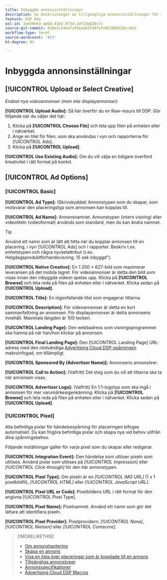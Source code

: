```yaml
---
title: Inbyggda annonsinställningar
description: Se beskrivningar av tillgängliga annonsinställningar för interna annonser.
feature: DSP Ads
exl-id: 3ae59e63-ae64-41b2-8734-3df2da020c7c
source-git-commit: d10e1c24ee7c93eaab3fd4fefe853860226cc8e2
workflow-type: tm+mt
source-wordcount: '417'
ht-degree: 0%

---
```


# Inbyggda annonsinställningar

## [!UICONTROL Upload or Select Creative]

*Endast nya videoannonser (men inte displayannonser)*

**[!UICONTROL Upload Audio]:** Så här överför du en Raw-resurs till DSP. Gör följande när du väljer det här:

1. Klicka på **[!UICONTROL Choose File]** och leta upp filen på enheten eller i nätverket.
1. Ange en titel för filen, som ska användas i vyn och rapporterna för [!UICONTROL Ads].
1. Klicka på **[!UICONTROL Upload]**.

**[!UICONTROL Use Existing Audio]:** Om du vill välja en tidigare överförd kreativitet i rätt format på kontot.

## [!UICONTROL Ad Options]

### [!UICONTROL Basic]

**[!UICONTROL Ad Type]:** (Skrivskyddat) Annonstypen som du skapar, som motsvarar den placeringstyp som annonsen kan kopplas till.

**[!UICONTROL Ad Name]:** Annonsnamnet. Annonstypen (intern visning) eller videotiteln (videoformat) används som standard, men du kan ändra namnet.

>[!TIP]
>
> Använd ett namn som är lätt att hitta när du kopplar annonsen till en placering, i vyn [!UICONTROL Ads] och i rapporter. Beskriv t.ex. enhetstypen och några nyckelattribut (t.ex. Helgdagsproduktförhandsvisning: 15 sek inbyggd&quot;).

**[!UICONTROL Native Creative]:** En 1 200 × 627-bild som maximerar leveransen på det mobila lagret. För videoannonser är detta den bild som visas innan den inbyggda videon spelas upp. Klicka på **[!UICONTROL Browse]** och leta reda på filen på enheten eller i nätverket. Klicka sedan på **[!UICONTROL Upload]**.

**[!UICONTROL Title]:** En iögonfallande titel som engagerar tittarna.

**[!UICONTROL Description]:** För videoannonser är detta en kort sammanfattning av annonsen. För displayannonser är detta annonsens innehåll. Maximala längden är 100 tecken.

**[!UICONTROL Landing Page]:** Den webbadress som visningsprogrammet ska hamna på när han/hon klickar på annonsen.

**[!UICONTROL Final Landing Page]:** Den  [!UICONTROL Landing Page] URL-adress med den nödvändiga  [Advertising Cloud DSP-spårningen ](/help/dsp/campaign-management/macros.md) makroinfogad, om tillämpligt.

**[!UICONTROL Sponsored By (Advertiser Name)]:** Annonsens annonsörer.

**[!UICONTROL Call to Action]:** (Valfritt) Det steg som du vill att tittarna ska ta när annonsen visas.

**[!UICONTROL Advertiser Logo]:** (Valfritt) En 1:1-logotyp som ska ingå i annonsen för mer varumärkesigenkänning. Klicka på **[!UICONTROL Browse]** och leta reda på filen på enheten eller i nätverket. Klicka sedan på **[!UICONTROL Upload]**.

### [!UICONTROL Pixel]

Alla befintliga pixlar för händelsespårning för placeringen bifogas automatiskt. Du kan frigöra befintliga pixlar och skapa nya vid behov utifrån dina spårningsbehov.

Följande inställningar gäller för varje pixel som du skapar eller redigerar.

**[!UICONTROL Integration Event]:** Den händelse som utlöser pixeln som utlöses. Använd pixlar som utlöses på *[!UICONTROL Impression]* eller *[!UICONTROL Click-through]* för den här annonstypen.

**[!UICONTROL Pixel Type]:** Om pixeln är en  *[!UICONTROL IMG URL]* (1 x 1 pixelbildfil),  *[!UICONTROL HTML]* eller  *[!UICONTROL JavaScript URL]*.

**[!UICONTROL Pixel URL or Code]:** Pixelbildens URL i rätt format för den angivna  [!UICONTROL Pixel Type].

**[!UICONTROL Pixel Name]:** Pixelnamnet. Använd ett namn som gör det lättare att identifiera pixeln.

**[!UICONTROL Pixel Provider]:** Pixelprovidern:  *[!UICONTROL None]*,  *[!UICONTROL Nielsen]* eller  *[!UICONTROL Comscore]*.

>[!MORELIKETHIS]
>
>* [Om annonshantering](ad-about.md)
>* [Skapa en annons](ad-create.md)
>* [Visa en lista över placeringar som är kopplade till en annons](/help/dsp/campaign-management/ads/ad-list-placements.md)
>* [Tillgängliga annonstyper](ad-types.md)
>* [Annonsspecifikationer](/help/dsp/assets/ad-specs.pdf)
>* [Advertising Cloud DSP Macros](/help/dsp/campaign-management/macros.md)

